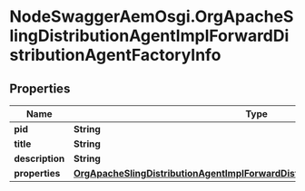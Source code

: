 # NodeSwaggerAemOsgi.OrgApacheSlingDistributionAgentImplForwardDistributionAgentFactoryInfo

## Properties

Name | Type | Description | Notes
------------ | ------------- | ------------- | -------------
**pid** | **String** |  | [optional] 
**title** | **String** |  | [optional] 
**description** | **String** |  | [optional] 
**properties** | [**OrgApacheSlingDistributionAgentImplForwardDistributionAgentFactoryProperties**](OrgApacheSlingDistributionAgentImplForwardDistributionAgentFactoryProperties.md) |  | [optional] 



